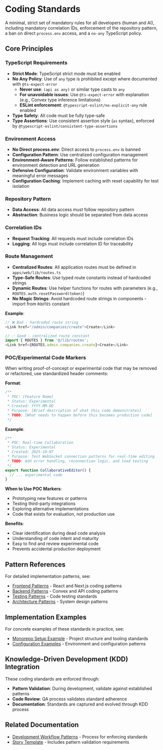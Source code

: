 # Coding Standards

A minimal, strict set of mandatory rules for all developers (human and AI), including mandatory correlation IDs, enforcement of the repository pattern, a ban on direct `process.env` access, and a `no-any` TypeScript policy.

## Core Principles

### TypeScript Requirements

- **Strict Mode**: TypeScript strict mode must be enabled
- **No Any Policy**: Use of `any` type is prohibited except where documented with `@ts-expect-error`
  - **Never use**: `(api as any)` or similar type casts to `any`
  - **For unavoidable issues**: Use `@ts-expect-error` with explanation (e.g., Convex type inference limitations)
  - **ESLint enforcement**: `@typescript-eslint/no-explicit-any` rule enabled
- **Type Safety**: All code must be fully type-safe
- **Type Assertions**: Use consistent assertion style (`as` syntax), enforced by `@typescript-eslint/consistent-type-assertions`

### Environment Access

- **No Direct process.env**: Direct access to `process.env` is banned
- **Configuration Pattern**: Use centralized configuration management
- **Environment-Aware Patterns**: Follow established patterns for environment detection and URL generation
- **Defensive Configuration**: Validate environment variables with meaningful error messages
- **Configuration Caching**: Implement caching with reset capability for test isolation

### Repository Pattern

- **Data Access**: All data access must follow repository pattern
- **Abstraction**: Business logic should be separated from data access

### Correlation IDs

- **Request Tracking**: All requests must include correlation IDs
- **Logging**: All logs must include correlation ID for traceability

### Route Management

- **Centralized Routes**: All application routes must be defined in `apps/web/lib/routes.ts`
- **Type-Safe Routes**: Use typed route constants instead of hardcoded strings
- **Dynamic Routes**: Use helper functions for routes with parameters (e.g., `ROUTES.auth.resetPassword(token)`)
- **No Magic Strings**: Avoid hardcoded route strings in components - import from `ROUTES` constant

**Example**:
```typescript
// ❌ Bad - hardcoded route string
<Link href="/admin/companies/create">Create</Link>

// ✅ Good - centralized route constant
import { ROUTES } from '@/lib/routes';
<Link href={ROUTES.admin.companies.create}>Create</Link>
```

### POC/Experimental Code Markers

When writing proof-of-concept or experimental code that may be removed or refactored, use standardized header comments:

**Format**:
```typescript
/**
 * POC: [Feature Name]
 * Status: Experimental
 * Created: YYYY-MM-DD
 * Purpose: [Brief description of what this code demonstrates]
 * TODO: [What needs to happen before this becomes production code]
 */
```

**Example**:
```typescript
/**
 * POC: Real-time Collaboration
 * Status: Experimental
 * Created: 2025-10-07
 * Purpose: Test WebSocket connection patterns for real-time editing
 * TODO: Add error handling, reconnection logic, and load testing
 */
export function CollaborativeEditor() {
  // ... experimental code
}
```

**When to Use POC Markers**:
- Prototyping new features or patterns
- Testing third-party integrations
- Exploring alternative implementations
- Code that exists for evaluation, not production use

**Benefits**:
- Clear identification during dead code analysis
- Understanding of code intent and maturity
- Easy to find and review experimental code
- Prevents accidental production deployment

## Pattern References

For detailed implementation patterns, see:

- [Frontend Patterns](../patterns/frontend-patterns.md) - React and Next.js coding patterns
- [Backend Patterns](../patterns/backend-patterns.md) - Convex and API coding patterns
- [Testing Patterns](../patterns/testing-patterns.md) - Code testing standards
- [Architecture Patterns](../patterns/architecture-patterns.md) - System design patterns

## Implementation Examples

For concrete examples of these standards in practice, see:

- [Monorepo Setup Example](../examples/monorepo-setup/) - Project structure and tooling standards
- [Configuration Examples](../examples/configuration/) - Environment and configuration patterns

## Knowledge-Driven Development (KDD) Integration

These coding standards are enforced through:

- **Pattern Validation**: During development, validate against established patterns
- **Code Review**: QA process validates standard adherence
- **Documentation**: Standards are captured and evolved through KDD process

## Related Documentation

- [Development Workflow Patterns](../patterns/development-workflow-patterns.md) - Process for enforcing standards
- [Story Template](../../.bmad-core/templates/story-tmpl.yaml) - Includes pattern validation requirements
